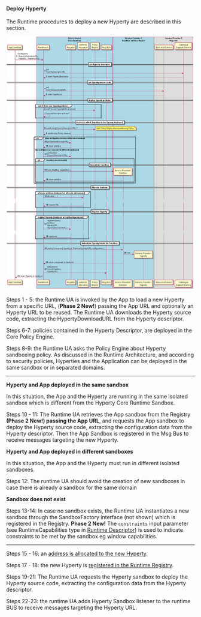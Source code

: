 #### Deploy Hyperty

The Runtime procedures to deploy a new Hyperty are described in this section.

![Figure @runtime-deploy-hyperty: Deploy Hyperty](deploy-hyperty.png)

Steps 1 - 5: the Runtime UA is invoked by the App to load a new Hyperty from a specific URL, (**Phase 2 New!**) passing the App URL and optionally an Hyperty URL to be reused. The Runtime UA downloads the Hyperty source code, extracting the HypertyDownloadURL from the Hyperty descriptor.

Steps 6-7: policies contained in the Hyperty Descriptor, are deployed in the Core Policy Engine.


Steps 8-9: the Runtime UA asks the Policy Engine about Hyperty sandboxing policy. As discussed in the Runtime Architecture, and according to security policies, Hyperties and the Application can be deployed in the same sandbox or in separated domains.

---

**Hyperty and App deployed in the same sandbox**

In this situation, the App and the Hyperty are running in the same isolated sandbox which is different from the Hyperty Core Runtime Sandbox.

Steps 10 - 11: The Runtime UA retrieves the App sandbox from the Registry **(Phase 2 New!) passing the App URL**, and requests the App sandbox to deploy the Hyperty source code, extracting the configuration data from the Hyperty descriptor. Then the App Sandbox is registered in the Msg Bus to receive messages targeting the new Hyperty.

**Hyperty and App deployed in different sandboxes**

In this situation, the App and the Hyperty must run in different isolated sandboxes.

Steps 12: The runtime UA should avoid the creation of new sandboxes in case there is already a sandbox for the same domain

**Sandbox does not exist**

Steps 13-14: In case no sandbox exists, the Runtime UA instantiates a new sandbox through the SandboxFactory interface (not shown) which is registered in the Registry. **Phase 2 New!** The `constraints` input parameter (see RuntimeCapabilities type in [Runtime Descriptor](../../datamodel/core/hyperty-catalogue/readme.md#hyperty-runtime-descriptor)) is used to indicate constraints to be met by the sandbox eg window capabilities.

---

Steps 15 - 16: an [address is allocated to the new Hyperty](allocate-address.md).

Steps 17 - 18: the new Hyperty is [registered in the Runtime Registry](register-hyperty.md).

Steps 19-21: The Runtime UA requests the Hyperty sandbox to deploy the Hyperty source code, extracting the configuration data from the Hyperty descriptor.

Steps 22-23: the runtime UA adds Hyperty Sandbox listener to the runtime BUS to receive messages targeting the Hyperty URL.
